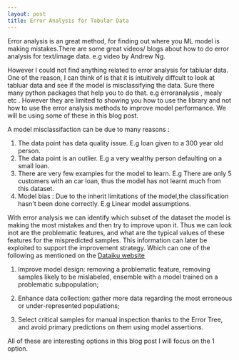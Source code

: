 ```yaml
---
layout: post
title: Error Analysis for Tabular Data
---
```


Error analysis is an great method, for finding out where you ML model is making mistakes.There are some great videos/ blogs about how to do error analysis for text/image data. e.g video by Andrew Ng.

However I could not find anything related to error analysis for tablular data. One of the reason, I can think of is that it is intuitively diffcult to look at tabluar data and see if the model is misclassifying the data. 
Sure there many python packages that help you to do that. e.g erroranalysis , mealy etc .
However they are limited to showing you how to use the library and not how to use the error analysis methods to improve model performance. We will be using some of these in this blog post.

A model misclassifaction can be due to many reasons :

1. The data point has data quality issue. E.g loan given to a 300 year old person.
2. The data point is an outlier. E.g a very wealthy person defaulting on a small loan. 
3. There are very few examples for the model to learn. E.g There are only 5 customers with an car loan, thus the model has not learnt much from this dataset.
4. Model bias : Due to the inherit limitations of the model,the classification hasn't been done correctly. E.g Linear model assumptions.

With error analysis we can identify which subset of the dataset the model is making the most mistakes and then try to improve upon it. 
Thus we can look inot are the problematic features, and what are the typical values of these features for the mispredicted samples. 
This information can later be exploited to support the improvement strategy. Which can one of the following as mentioned on the [Dataiku website](https://doc.dataiku.com/dss/latest/machine-learning/supervised/model-error-analysis.html)

1. Improve model design: removing a problematic feature, removing samples likely to be mislabeled, ensemble with a model trained on a problematic subpopulation;

2. Enhance data collection: gather more data regarding the most erroneous or under-represented populations;

3. Select critical samples for manual inspection thanks to the Error Tree, and avoid primary predictions on them using model assertions. 

All of these are interesting options in this blog post I will focus on the 1 option.

